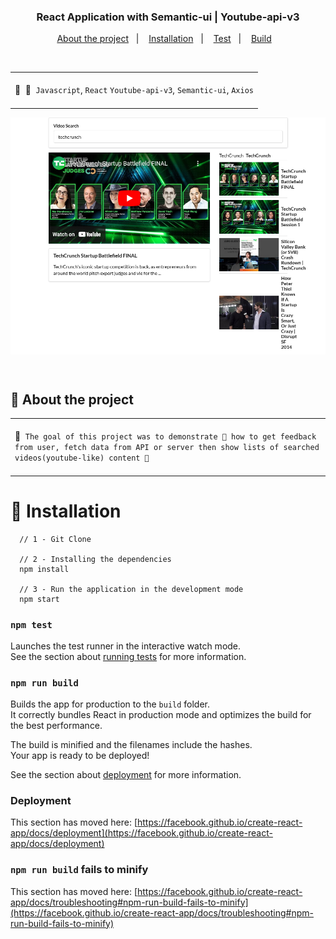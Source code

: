 <h3 align="center">
  React Application with Semantic-ui | Youtube-api-v3 
</h3>

<p align="center">
  <a href="#rocket-about-the-project">About the project</a>&nbsp;&nbsp;&nbsp;|&nbsp;&nbsp;&nbsp;
  <a href="#runner-installation">Installation</a>&nbsp;&nbsp;&nbsp;|&nbsp;&nbsp;&nbsp;
  <a href="#hammer-deploy">Test</a>&nbsp;&nbsp;&nbsp;|&nbsp;&nbsp;&nbsp;
  <a href="http://localhost:3000/" target="_blank" > Build</a>&nbsp;&nbsp;&nbsp;
</p>

<br>

<table>
      <tr>
            <td colspan="2">
                  <br />
                  <div>
                        💬&nbsp; 
                        💼&nbsp; <code>Javascript</code>, <code>React</code> <code>Youtube-api-v3</code>, <code>Semantic-ui</code>, <code>Axios</code>
                  </div>
                  <br />
            </td>
      </tr>
</table>

<p align="center">
  <img align="center" src="./src/assets/tech.png" alt="flowers" border="0"></p>
<br>

## :rocket: About the project

<table>
      <tr>
            <td colspan="2">
                  <br />
                  <div>
                        📱&nbsp; <code>The goal of this project was to demonstrate 📮 how to get feedback from user, fetch data from API or server then show lists of searched videos(youtube-like) content 📝
</code>
                  </div>
                  <br />
            </td>
      </tr>
</table>

# :construction_worker: Installation

```
  // 1 - Git Clone

  // 2 - Installing the dependencies
  npm install

  // 3 - Run the application in the development mode
  npm start

```

### `npm test`

Launches the test runner in the interactive watch mode.\
See the section about [running tests](https://facebook.github.io/create-react-app/docs/running-tests) for more information.

### `npm run build`

Builds the app for production to the `build` folder.\
It correctly bundles React in production mode and optimizes the build for the best performance.

The build is minified and the filenames include the hashes.\
Your app is ready to be deployed!

See the section about [deployment](https://facebook.github.io/create-react-app/docs/deployment) for more information.

### Deployment

This section has moved here: [https://facebook.github.io/create-react-app/docs/deployment](https://facebook.github.io/create-react-app/docs/deployment)

### `npm run build` fails to minify

This section has moved here: [https://facebook.github.io/create-react-app/docs/troubleshooting#npm-run-build-fails-to-minify](https://facebook.github.io/create-react-app/docs/troubleshooting#npm-run-build-fails-to-minify)
